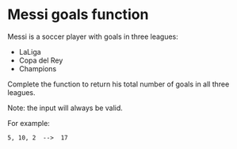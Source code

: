# Messi goals function

Messi is a soccer player with goals in three leagues:

- LaLiga
- Copa del Rey
- Champions

Complete the function to return his total number of goals in all three leagues.

Note: the input will always be valid.

For example:

    5, 10, 2  -->  17